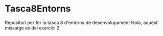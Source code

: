 # Tasca8Entorns
Repositori per fer la tasca 8 d'entorns de desenvolupament
Hola, aquest missatge es del exercici 2
